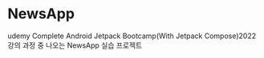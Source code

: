 # NewsApp

udemy 
Complete Android Jetpack Bootcamp(With Jetpack Compose)2022 강의 과정 중 나오는 NewsApp 실습 프로젝트

